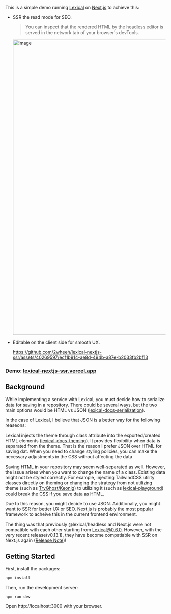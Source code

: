 This is a simple demo running [Lexical](https://github.com/facebook/lexical) on [Next.js](https://github.com/vercel/next.js) to achieve this:
- SSR the read mode for SEO.
    > You can inspect that the rendered HTML by the headless editor is served in the network tab of your browser's devTools.
    <img width="930" alt="image" src="https://github.com/2wheeh/lexical-nextjs-ssr/assets/40269597/73b448f6-334b-4381-b8bc-15c13b2ef074">
    
- Editable on the client side for smooth UX.
  
  https://github.com/2wheeh/lexical-nextjs-ssr/assets/40269597/ecf1b914-ae8d-494b-a87e-b2033fb2bf13




### Demo: [lexical-nextjs-ssr.vercel.app](https://lexical-nextjs-ssr.vercel.app)

## Background
While implementing a service with Lexical, you must decide how to serialize data for saving in a repository. There could be several ways, but the two main options would be HTML vs JSON ([lexical-docs-serialization](https://lexical.dev/docs/concepts/serialization)). 

In the case of Lexical, I believe that JSON is a better way for the following reaseons:

Lexical injects the theme through class attribute into the exported/created HTML elements ([lexical-docs-theming](https://lexical.dev/docs/getting-started/theming)).
It provides flexibility when data is separated from the theme. That is the reason I prefer JSON over HTML for saving dat.
When you need to change styling policies, you can make the necessary adjustments in the CSS without affecting the data

Saving HTML in your repository may seem well-separated as well. However, the issue arises when you want to change the name of a class. Existing data might not be styled correctly. For example, injecting TailwindCSS utility classes directly on theming or changing the strategy from not utilizing theme (such as [TryGhost/Keonig](https://github.com/TryGhost/Koenig/blob/main/packages/koenig-lexical/src/themes/default.js)) to utilizing it (such as [lexical-playground](https://github.com/facebook/lexical/blob/main/packages/lexical-playground/src/themes/PlaygroundEditorTheme.ts)) could break the CSS if you save data as HTML.

Due to this reason, you might decide to use JSON. Additionally, you might want to SSR for better UX or SEO. Next.js is probably the most popular framework to acheive this in the current frontend environment. 

The thing was that previously @lexical/headless and Next.js were not compatible with each other starting from Lexical@0.6.0. However, with the very recent release(v0.13.1), they have become compatiable with SSR on Next.js again ([Release Note](https://github.com/facebook/lexical/releases/tag/v0.13.1))!


## Getting Started
First, install the packages:
```bash
npm install
```

Then, run the development server:
```
npm run dev
```

Open http://localhost:3000 with your browser.

